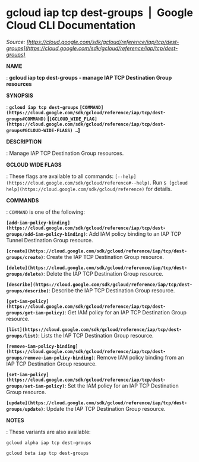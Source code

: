# gcloud iap tcp dest-groups  |  Google Cloud CLI Documentation

*Source: [https://cloud.google.com/sdk/gcloud/reference/iap/tcp/dest-groups](https://cloud.google.com/sdk/gcloud/reference/iap/tcp/dest-groups)*

**NAME**

: **gcloud iap tcp dest-groups - manage IAP TCP Destination Group resources**

**SYNOPSIS**

: **`gcloud iap tcp dest-groups` `[COMMAND](https://cloud.google.com/sdk/gcloud/reference/iap/tcp/dest-groups#COMMAND)` [`[GCLOUD_WIDE_FLAG](https://cloud.google.com/sdk/gcloud/reference/iap/tcp/dest-groups#GCLOUD-WIDE-FLAGS) …`]**

**DESCRIPTION**

: Manage IAP TCP Destination Group resources.

**GCLOUD WIDE FLAGS**

: These flags are available to all commands: `[--help](https://cloud.google.com/sdk/gcloud/reference#--help)`.
Run `$ [gcloud help](https://cloud.google.com/sdk/gcloud/reference)` for details.

**COMMANDS**

: ``COMMAND`` is one of the following:

**`[add-iam-policy-binding](https://cloud.google.com/sdk/gcloud/reference/iap/tcp/dest-groups/add-iam-policy-binding)`**:
Add IAM policy binding to an IAP TCP Tunnel Destination Group resource.

**`[create](https://cloud.google.com/sdk/gcloud/reference/iap/tcp/dest-groups/create)`**:
Create the IAP TCP Destination Group resource.

**`[delete](https://cloud.google.com/sdk/gcloud/reference/iap/tcp/dest-groups/delete)`**:
Delete the IAP TCP Destination Group resource.

**`[describe](https://cloud.google.com/sdk/gcloud/reference/iap/tcp/dest-groups/describe)`**:
Describe the IAP TCP Destination Group resource.

**`[get-iam-policy](https://cloud.google.com/sdk/gcloud/reference/iap/tcp/dest-groups/get-iam-policy)`**:
Get IAM policy for an IAP TCP Destination Group resource.

**`[list](https://cloud.google.com/sdk/gcloud/reference/iap/tcp/dest-groups/list)`**:
Lists the IAP TCP Destination Group resource.

**`[remove-iam-policy-binding](https://cloud.google.com/sdk/gcloud/reference/iap/tcp/dest-groups/remove-iam-policy-binding)`**:
Remove IAM policy binding from an IAP TCP Destination Group resource.

**`[set-iam-policy](https://cloud.google.com/sdk/gcloud/reference/iap/tcp/dest-groups/set-iam-policy)`**:
Set the IAM policy for an IAP TCP Destination Group resource.

**`[update](https://cloud.google.com/sdk/gcloud/reference/iap/tcp/dest-groups/update)`**:
Update the IAP TCP Destination Group resource.

**NOTES**

: These variants are also available:

```
gcloud alpha iap tcp dest-groups
```

```
gcloud beta iap tcp dest-groups
```